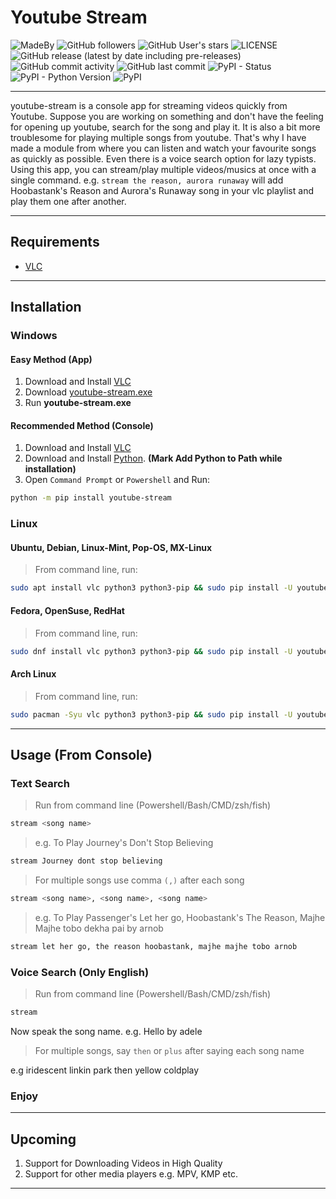 # Youtube Stream

![MadeBy](https://img.shields.io/badge/Made%20By-Sanjib--Sen-blueviolet?style=for-the-badge) ![GitHub followers](https://img.shields.io/github/followers/sanjib-sen?style=for-the-badge) ![GitHub User's stars](https://img.shields.io/github/stars/sanjib-sen?style=for-the-badge) ![LICENSE](https://img.shields.io/github/license/sanjib-sen/youtube-stream?style=for-the-badge) ![GitHub release (latest by date including pre-releases)](https://img.shields.io/github/v/release/sanjib-sen/youtube-stream?include_prereleases&style=for-the-badge) ![GitHub commit activity](https://img.shields.io/github/commit-activity/m/sanjib-sen/youtube-stream?style=for-the-badge) ![GitHub last commit](https://img.shields.io/github/last-commit/sanjib-sen/youtube-stream?style=for-the-badge) ![PyPI - Status](https://img.shields.io/pypi/status/youtube-stream?style=for-the-badge) ![PyPI - Python Version](https://img.shields.io/pypi/pyversions/youtube-stream?style=for-the-badge) ![PyPI](https://img.shields.io/pypi/v/youtube-stream?style=for-the-badge)

---

youtube-stream is a console app for streaming videos quickly from Youtube. Suppose you are working on something and don't have the feeling for opening up youtube, search for the song and play it. It is also a bit more troublesome for playing multiple songs from youtube. That's why I have made a module from where you can listen and watch your favourite songs as quickly as possible. Even there is a voice search option for lazy typists. Using this app, you can stream/play multiple videos/musics at once with a single command. e.g. `stream the reason, aurora runaway` will add Hoobastank's Reason and Aurora's Runaway song in your vlc playlist and play them one after another.

---

## Requirements

-   [VLC](https://www.videolan.org/)

---

## Installation

### Windows

#### Easy Method (App)

1. Download and Install [VLC](https://www.videolan.org/)
2. Download [youtube-stream.exe](https://github.com/sanjib-sen/youtube-stream/releases/download/0.09/winows.exe)
3. Run **youtube-stream.exe**

#### Recommended Method (Console)

1. Download and Install [VLC](https://www.videolan.org/)
2. Download and Install [Python](https://www.python.org/downloads/release/python-396/). **(Mark Add Python to Path while installation)**
3. Open `Command Prompt` or `Powershell` and Run:

```bash
python -m pip install youtube-stream
```

### Linux

#### Ubuntu, Debian, Linux-Mint, Pop-OS, MX-Linux

> From command line, run:

```bash
sudo apt install vlc python3 python3-pip && sudo pip install -U youtube-stream
```

#### Fedora, OpenSuse, RedHat

> From command line, run:

```bash
sudo dnf install vlc python3 python3-pip && sudo pip install -U youtube-stream
```

#### Arch Linux

> From command line, run:

```bash
sudo pacman -Syu vlc python3 python3-pip && sudo pip install -U youtube-stream
```

---

## Usage (From Console)

### Text Search

> Run from command line (Powershell/Bash/CMD/zsh/fish)

```bash
stream <song name>
```

> e.g. To Play Journey's Don't Stop Believing

```bash
stream Journey dont stop believing
```

> For multiple songs use comma `(,)` after each song

```bash
stream <song name>, <song name>, <song name>
```

> e.g. To Play Passenger's Let her go, Hoobastank's The Reason, Majhe Majhe tobo dekha pai by arnob

```txt
stream let her go, the reason hoobastank, majhe majhe tobo arnob
```

### Voice Search (Only English)

> Run from command line (Powershell/Bash/CMD/zsh/fish)

```bash
stream
```

Now speak the song name. e.g. Hello by adele

> For multiple songs, say `then` or `plus` after saying each song name

e.g iridescent linkin park then yellow coldplay

### Enjoy

---

## Upcoming

1. Support for Downloading Videos in High Quality
2. Support for other media players e.g. MPV, KMP etc.

---
